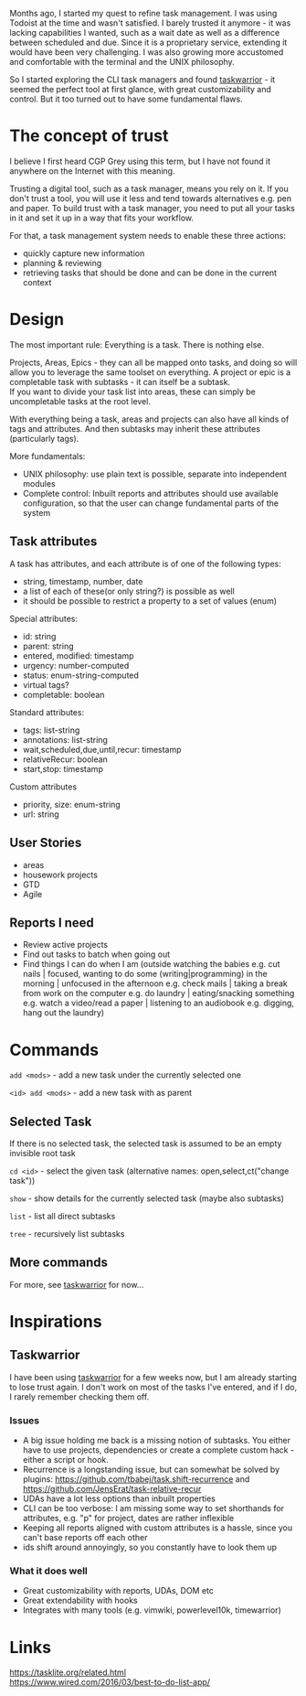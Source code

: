 Months ago, I started my quest to refine task management. I was using Todoist at the time and wasn't satisfied.
I barely trusted it anymore - it was lacking capabilities I wanted, such as a wait date as well as a difference between scheduled and due. Since it is a proprietary service, extending it would have been very challenging.
I was also growing more accustomed and comfortable with the terminal and the UNIX philosophy.

So I started exploring the CLI task managers and found [taskwarrior] - it seemed the perfect tool at first glance, with great customizability and control. But it too turned out to have some fundamental flaws.

# The concept of trust

I believe I first heard CGP Grey using this term, but I have not found it anywhere on the Internet with this meaning.

Trusting a digital tool, such as a task manager, means you rely on it. If you don't trust a tool, you will use it less and tend towards alternatives e.g. pen and paper.
To build trust with a task manager, you need to put all your tasks in it and set it up in a way that fits your workflow.

For that, a task management system needs to enable these three actions:
- quickly capture new information
- planning & reviewing
- retrieving tasks that should be done and can be done in the current context

# Design

The most important rule: Everything is a task. There is nothing else.  

Projects, Areas, Epics - they can all be mapped onto tasks, and doing so will allow you to leverage the same toolset on everything.
A project or epic is a completable task with subtasks - it can itself be a subtask.  
If you want to divide your task list into areas, these can simply be uncompletable tasks at the root level.

With everything being a task, areas and projects can also have all kinds of tags and attributes. And then subtasks may inherit these attributes (particularly tags).

More fundamentals:
- UNIX philosophy: use plain text is possible, separate into independent modules
- Complete control: Inbuilt reports and attributes should use available configuration, so that the user can change fundamental parts of the system

## Task attributes

A task has attributes, and each attribute is of one of the following types: 
- string, timestamp, number, date
- a list of each of these(or only string?) is possible as well
- it should be possible to restrict a property to a set of values (enum)

Special attributes:
- id: string
- parent: string
- entered, modified: timestamp
- urgency: number-computed
- status: enum-string-computed
- virtual tags?
- completable: boolean

Standard attributes:
- tags: list-string
- annotations: list-string
- wait,scheduled,due,until,recur: timestamp
- relativeRecur: boolean
- start,stop: timestamp

Custom attributes
- priority, size: enum-string
- url: string

## User Stories

- areas
- housework projects
- GTD
- Agile

## Reports I need

- Review active projects
- Find out tasks to batch when going out
- Find things I can do when I am (outside watching the babies e.g. cut nails | focused, wanting to do some (writing|programming) in the morning | unfocused in the afternoon e.g. check mails | taking a break from work on the computer e.g. do laundry | eating/snacking something e.g. watch a video/read a paper | listening to an audiobook e.g. digging, hang out the laundry)

# Commands

`add <mods>` - add a new task under the currently selected one

`<id> add <mods>` - add a new task with <id> as parent

## Selected Task

If there is no selected task, the selected task is assumed to be an empty invisible root task

`cd <id>` - select the given task (alternative names: open,select,ct("change task"))

`show` - show details for the currently selected task (maybe also subtasks)

`list` - list all direct subtasks

`tree` - recursively list subtasks

## More commands

For more, see [taskwarrior] for now...

# Inspirations

## Taskwarrior

I have been using [taskwarrior] for a few weeks now, but I am already starting to lose trust again. I don't work on most of the tasks I've entered, and if I do, I rarely remember checking them off.

### Issues

- A big issue holding me back is a missing notion of subtasks. You either have to use projects, dependencies or create a complete custom hack - either a script or hook.
- Recurrence is a longstanding issue, but can somewhat be solved by plugins: https://github.com/tbabej/task.shift-recurrence and https://github.com/JensErat/task-relative-recur
- UDAs have a lot less options than inbuilt properties
- CLI can be too verbose: I am missing some way to set shorthands for attributes, e.g. "p" for project, dates are rather inflexible
- Keeping all reports aligned with custom attributes is a hassle, since you can't base reports off each other
- ids shift around annoyingly, so you constantly have to look them up

### What it does well

- Great customizability with reports, UDAs, DOM etc
- Great extendability with hooks
- Integrates with many tools (e.g. vimwiki, powerlevel10k, timewarrior)

# Links

[taskwarrior]: https://taskwarrior.org/  
https://tasklite.org/related.html  
https://www.wired.com/2016/03/best-to-do-list-app/

